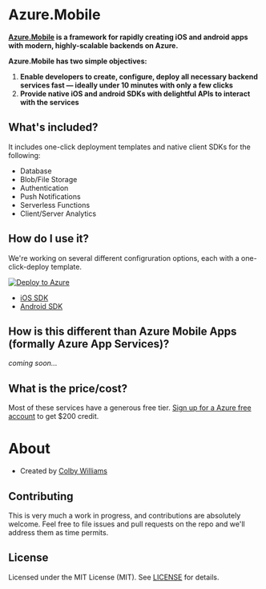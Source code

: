 # Azure.Mobile

**[Azure.Mobile](https://aka.ms/mobile) is a framework for rapidly creating iOS and android apps with modern, highly-scalable backends on Azure.**

**Azure.Mobile has two simple objectives:**

1. **Enable developers to create, configure, deploy all necessary backend services fast — ideally under 10 minutes with only a few clicks**
2. **Provide native iOS and android SDKs with delightful APIs to interact with the services**


## What's included?

It includes one-click deployment templates and native client SDKs for the following:

- Database
- Blob/File Storage
- Authentication
- Push Notifications
- Serverless Functions
- Client/Server Analytics



## How do I use it?

We're working on several different configruration options, each with a one-click-deploy template.

[![Deploy to Azure][azure-deploy-button]][azure-deploy]


- [iOS SDK][azure-ios]
- [Android SDK][azure-android]


## How is this different than Azure Mobile Apps (formally Azure App Services)?

_coming soon..._



## What is the price/cost?

Most of these services have a generous free tier. [Sign up for a Azure free account][azure-free] to get $200 credit.



# About

- Created by [Colby Williams](https://github.com/colbylwilliams)

## Contributing

This is very much a work in progress, and contributions are absolutely welcome.  Feel free to file issues and pull requests on the repo and we'll address them as time permits.

## License

Licensed under the MIT License (MIT). See [LICENSE](LICENSE) for details.



[azure-ios]:https://aka.ms/azureios
[azure-android]:https://aka.ms/azureandroid

[cosmos]:https://azure.microsoft.com/en-us/services/cosmos-db

[azure-deploy]:https://portal.azure.com/#create/Microsoft.Template/uri/https%3A%2F%2Fraw.githubusercontent.com%2Fcolbylwilliams%2FAzure.Mobile%2Fmaster%2Fazuredeploy.json
[azure-deploy-button]:https://azuredeploy.net/deploybutton.svg

[azure-visualize]:http://armviz.io/#/?load=https%3A%2F%2Fraw.githubusercontent.com%2FAzure%2FAzure.Mobile%2Fmaster%2Fazuredeploy.json
[azure-visualize-button]:http://armviz.io/visualizebutton.png


[azure-free]:https://azure.microsoft.com/en-us/free/